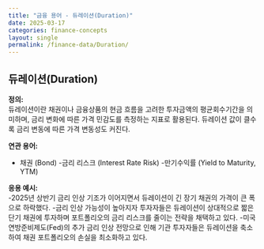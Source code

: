 ```yaml
---
title: "금융 용어 - 듀레이션(Duration)"
date: 2025-03-17
categories: finance-concepts
layout: single
permalink: /finance-data/Duration/
---
```


## 듀레이션(Duration)

**정의:**  
듀레이션이란 채권이나 금융상품의 현금 흐름을 고려한 투자금액의 평균회수기간을 의미하며,
금리 변화에 따른 가격 민감도를 측정하는 지표로 활용된다. 
듀레이션 값이 클수록 금리 변동에 따른 가격 변동성도 커진다.


**연관 용어:**  
- 채권 (Bond)
-금리 리스크 (Interest Rate Risk)
-만기수익률 (Yield to Maturity, YTM)

**응용 예시:**  
-2025년 상반기 금리 인상 기조가 이어지면서 듀레이션이 긴 장기 채권의 가격이 큰 폭으로 하락했다.
-금리 인상 가능성이 높아지자 투자자들은 듀레이션이 상대적으로 짧은 단기 채권에 투자하며 
 포트폴리오의 금리 리스크를 줄이는 전략을 채택하고 있다.
-미국 연방준비제도(Fed)의 추가 금리 인상 전망으로 인해 
 기관 투자자들은 듀레이션을 축소하여 채권 포트폴리오의 손실을 최소화하고 있다.
